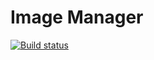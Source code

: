# Image Manager

[![Build status](https://ci.appveyor.com/api/projects/status/3e5soiu13lyrxj5w?svg=true)](https://ci.appveyor.com/project/KristinaKac/events-image-manager)


